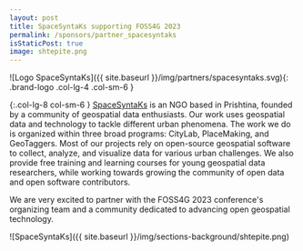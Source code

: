 ```yaml
---
layout: post
title: SpaceSyntaKs supporting FOSS4G 2023
permalink: /sponsors/partner_spacesyntaks
isStaticPost: true
image: shtepite.png
---
```


![Logo SpaceSyntaKs]({{ site.baseurl }}/img/partners/spacesyntaks.svg){: .brand-logo .col-lg-4 .col-sm-6 }

{:.col-lg-8 col-sm-6 }
[SpaceSyntaKs](https://fj.linkedin.com/company/space-syntaks) is an NGO based in Prishtina, founded by a community of geospatial data enthusiasts. Our work uses geospatial data and technology to tackle different urban phenomena. The work we do is organized within three broad programs: CityLab, PlaceMaking, and GeoTaggers. Most of our projects rely on open-source geospatial software to collect, analyze, and visualize data for various urban challenges. We also provide free training and learning courses for young geospatial data researchers, while working towards growing the community of open data and open software contributors.

We are very excited to partner with the FOSS4G 2023 conference's organizing team and a community dedicated to advancing open geospatial technology.

![SpaceSyntaKs]({{ site.baseurl }}/img/sections-background/shtepite.png)
